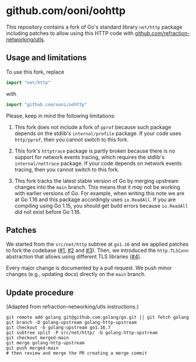# github.com/ooni/oohttp

This repository contains a fork of Go's standard library `net/http`
package including patches to allow using this HTTP code with
[github.com/refraction-networking/utls](
https://github.com/refraction-networking/utls).

## Usage and limitations

To use this fork, replace

```Go
import "net/http"
```

with

```Go
import "github.com/ooni/oohttp"
```

Please, keep in mind the following limitations:

1. This fork does not include a fork of `pprof` because such package
depends on the stdlib's `internal/profile` package. If your code uses
`http/pprof`, then you cannot switch to this fork.

2. This fork's `httptrace` package is partly broken because there
is no support for network events tracing, which requires the stdlib's
`internal/nettrace` package. If your code depends on network events
tracing, then you cannot switch to this fork.

3. This fork tracks the latest stable version of Go by merging
upstream changes into the `main` branch. This means that it _may_
not be working with earlier versions of Go. For example, when
writing this note we are at Go 1.16 and this package accordingly
uses `io.ReadAll`. If you are compiling using Go 1.15, you should
get build errors because `io.ReadAll` did not exist before Go 1.16.

## Patches

We started from the `src/net/http` subtree at `go1.16` and we
applied patches to fork the codebase ([#1](https://github.com/ooni/oohttp/pull/1),
[#2](https://github.com/ooni/oohttp/pull/2) and [#3](
https://github.com/ooni/oohttp/pull/3)). Then, we introduced
the `http.TLSConn` abstraction that allows using different TLS
libraries ([#4](https://github.com/ooni/oohttp/pull/4)).

Every major change is documented by a pull request. We push
minor changes (e.g., updating docs) directly on the `main` branch.

## Update procedure

(Adapted from refraction-networking/utls instructions.)

```
git remote add golang git@github.com:golang/go.git || git fetch golang
git branch -D golang-upstream golang-http-upstream
git checkout -b golang-upstream go1.16.7
git subtree split -P src/net/http/ -b golang-http-upstream
git checkout merged-main
git merge golang-http-upstream
git push merged-main
# then review and merge the PR creating a merge commit
```
